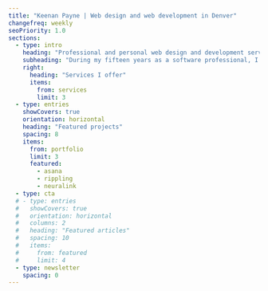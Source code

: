 ```yaml
---
title: "Keenan Payne | Web design and web development in Denver"
changefreq: weekly
seoPriority: 1.0
sections:
  - type: intro
    heading: "Professional and personal web design and development services"
    subheading: "During my fifteen years as a software professional, I've helped countless clients—from individuals to unicorn startups—succeed on the web. My work has helped companies generate <strong>millions in revenue</strong>, sign up <strong>millions of SaaS users</strong>, and empowered global organizations with <strong>scalable software</strong>."
    right:
      heading: "Services I offer"
      items:
        from: services
        limit: 3
  - type: entries
    showCovers: true
    orientation: horizontal
    heading: "Featured projects"
    spacing: 8
    items:
      from: portfolio
      limit: 3
      featured:
        - asana
        - rippling
        - neuralink
  - type: cta
  # - type: entries
  #   showCovers: true
  #   orientation: horizontal
  #   columns: 2
  #   heading: "Featured articles"
  #   spacing: 10
  #   items:
  #     from: featured
  #     limit: 4
  - type: newsletter
    spacing: 0
---
```

